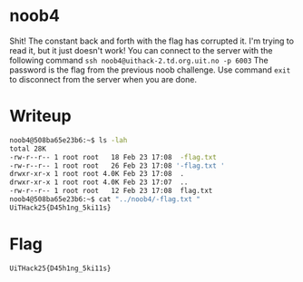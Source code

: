 # noob4

Shit! The constant back and forth with the flag has corrupted it. I'm trying to read it, but it just doesn't work!
You can connect to the server with the following command `ssh noob4@uithack-2.td.org.uit.no -p 6003`
The password is the flag from the previous noob challenge.
Use command `exit` to disconnect from the server when you are done.


# Writeup

```bash
noob4@508ba65e23b6:~$ ls -lah
total 28K
-rw-r--r-- 1 root root   18 Feb 23 17:08  -flag.txt
-rw-r--r-- 1 root root   26 Feb 23 17:08 '-flag.txt '
drwxr-xr-x 1 root root 4.0K Feb 23 17:08  .
drwxr-xr-x 1 root root 4.0K Feb 23 17:07  ..
-rw-r--r-- 1 root root   12 Feb 23 17:08  flag.txt
noob4@508ba65e23b6:~$ cat "../noob4/-flag.txt "
UiTHack25{D45h1ng_5ki11s}
```

# Flag

```
UiTHack25{D45h1ng_5ki11s}
```